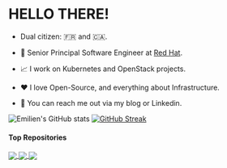 <h1>HELLO THERE!</h1>

- Dual citizen: 🇫🇷 and 🇨🇦.

- 💼 Senior Principal Software Engineer at [Red Hat](https://www.redhat.com).

- 📈 I work on Kubernetes and OpenStack projects.

- ❤️ I love Open-Source, and everything about Infrastructure.

- 💬 You can reach me out via my blog or Linkedin.

![Emilien's GitHub stats](https://github-readme-stats.vercel.app/api?username=emilienm&show_icons=true&theme=nord)
[![GitHub Streak](https://streak-stats.demolab.com/?user=emilienm&theme=nord)](https://git.io/streak-stats)

#### Top Repositories

<a href="https://github.com/gophercloud/gophercloud">
  <img align="center" src="https://github-readme-stats.vercel.app/api/pin/?username=gophercloud&repo=gophercloud&theme=transparent" />
</a>
<a href="https://github.com/kubernetes-sigs/cluster-api-provider-openstack">
  <img align="center" src="https://github-readme-stats.vercel.app/api/pin/?username=kubernetes-sigs&repo=cluster-api-provider-openstack&theme=transparent" />
</a>
<a href="https://github.com/openshift/hypershift">
  <img align="center" src="https://github-readme-stats.vercel.app/api/pin/?username=openshift&repo=hypershift&theme=transparent" />
</a>
